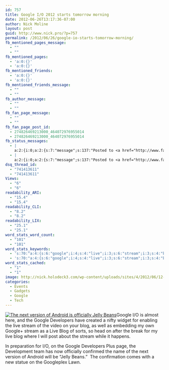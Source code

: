 ```yaml
---
id: 757
title: Google I/O 2012 starts tomorrow morning
date: 2012-06-26T13:17:36-07:00
author: Nick Moline
layout: post
guid: http://www.nick.pro/?p=757
permalink: /2012/06/26/google-io-starts-tomorrow-morning/
fb_mentioned_pages_message:
  - ""
  - ""
fb_mentioned_pages:
  - 'a:0:{}'
  - 'a:0:{}'
fb_mentioned_friends:
  - 'a:0:{}'
  - 'a:0:{}'
fb_mentioned_friends_message:
  - ""
  - ""
fb_author_message:
  - ""
  - ""
fb_fan_page_message:
  - ""
  - ""
fb_fan_page_post_id:
  - 274826469213000_464072976955014
  - 274826469213000_464072976955014
fb_status_messages:
  - |
    a:2:{i:0;a:2:{s:7:"message";s:137:"Posted to <a href="http://www.facebook.com/274826469213000/posts/464072976955014" target="_blank">Nicholas Moline's Facebook Timeline</a>";s:5:"error";s:0:"";}i:1;a:2:{s:7:"message";s:373:"Failed posting to your Facebook Timeline. Error: {"message":"Object at URL 'http://www.nick.pro/2012/06/26/google-io-starts-tomorrow-morning/' of type 'article' is invalid because it specifies multiple 'og:url' values: http://www.nick.pro/2012/06/26/google-io-starts-tomorrow-morning/, http://www.nick.pro/2012/06/26/google-io-starts-tomorrow-morning/.","type":"Exception"}";s:5:"error";s:1:"1";}}
  - |
    a:2:{i:0;a:2:{s:7:"message";s:137:"Posted to <a href="http://www.facebook.com/274826469213000/posts/464072976955014" target="_blank">Nicholas Moline's Facebook Timeline</a>";s:5:"error";s:0:"";}i:1;a:2:{s:7:"message";s:373:"Failed posting to your Facebook Timeline. Error: {"message":"Object at URL 'http://www.nick.pro/2012/06/26/google-io-starts-tomorrow-morning/' of type 'article' is invalid because it specifies multiple 'og:url' values: http://www.nick.pro/2012/06/26/google-io-starts-tomorrow-morning/, http://www.nick.pro/2012/06/26/google-io-starts-tomorrow-morning/.","type":"Exception"}";s:5:"error";s:1:"1";}}
dsq_thread_id:
  - "741413611"
  - "741413611"
Views:
  - "6"
  - "6"
readability_ARI:
  - "15.4"
  - "15.4"
readability_CLI:
  - "8.2"
  - "8.2"
readability_LIX:
  - "25.1"
  - "25.1"
word_stats_word_count:
  - "101"
  - "101"
word_stats_keywords:
  - 's:70:"a:4:{s:6:"google";i:4;s:4:"live";i:3;s:6:"stream";i:3;s:4:"blog";i:3;}";'
  - 's:70:"a:4:{s:6:"google";i:4;s:4:"live";i:3;s:6:"stream";i:3;s:4:"blog";i:3;}";'
word_stats_cached:
  - "1"
  - "1"
image: http://nick.holodeck3.com/wp-content/uploads/sites/4/2012/06/12-11.jpeg
categories:
  - Events
  - Gadgets
  - Google
  - Tech
---
```

[<img class="alignright size-medium wp-image-765" title="The next version of Android is officially Jelly Beans" src="https://i2.wp.com/www.nick.pro/wp-content/uploads/2012/06/12-1-300x225.jpeg?fit=300%2C300&#038;ssl=1" alt="The next version of Android is officially Jelly Beans" data-recalc-dims="1" />](https://plus.google.com/111395306401981598462/posts/FFnVbwsjvZm)Google I/O is almost here, and the Google Developers have created a nifty widget for enabling the live stream of the video on your blog, as well as embedding my own Google+ stream as a Live Blog of sorts, so head on after the break for my live blog where I will post about the stream while it happens.

In preparation for I/O, on the Google Developers Plus page, the Development team has now officially confirmed the name of the next version of Android will be &#8220;Jelly Beans.&#8221;  The confirmation comes with a new statue on the Googleplex Lawn.<!--more-->